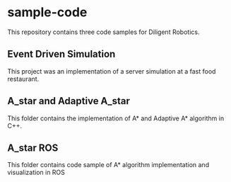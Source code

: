 # sample-code
This repository contains three code samples for Diligent Robotics.

## Event Driven Simulation
This project was an implementation of a server simulation at a fast food restaurant.

## A_star and Adaptive A_star
This folder contains the implementation of A* and Adaptive A* algorithm in C++.

## A_star ROS
This folder contains code sample of A* algorithm implementation and visualization in ROS
